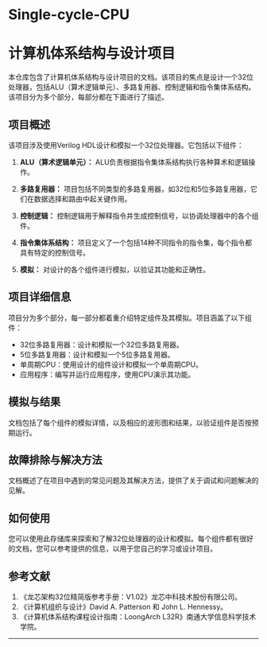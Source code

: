 # Single-cycle-CPU
# 计算机体系结构与设计项目

本仓库包含了计算机体系结构与设计项目的文档。该项目的焦点是设计一个32位处理器，包括ALU（算术逻辑单元）、多路复用器、控制逻辑和指令集体系结构。该项目分为多个部分，每部分都在下面进行了描述。

## 项目概述

该项目涉及使用Verilog HDL设计和模拟一个32位处理器。它包括以下组件：

1. **ALU（算术逻辑单元）：** ALU负责根据指令集体系结构执行各种算术和逻辑操作。

2. **多路复用器：** 项目包括不同类型的多路复用器，如32位和5位多路复用器，它们在数据选择和路由中起关键作用。

3. **控制逻辑：** 控制逻辑用于解释指令并生成控制信号，以协调处理器中的各个组件。

4. **指令集体系结构：** 项目定义了一个包括14种不同指令的指令集，每个指令都具有特定的控制信号。

5. **模拟：** 对设计的各个组件进行模拟，以验证其功能和正确性。

## 项目详细信息

项目分为多个部分，每一部分都着重介绍特定组件及其模拟。项目涵盖了以下组件：

- 32位多路复用器：设计和模拟一个32位多路复用器。
- 5位多路复用器：设计和模拟一个5位多路复用器。
- 单周期CPU：使用设计的组件设计和模拟一个单周期CPU。
- 应用程序：编写并运行应用程序，使用CPU演示其功能。

## 模拟与结果

文档包括了每个组件的模拟详情，以及相应的波形图和结果，以验证组件是否按预期运行。

## 故障排除与解决方法

文档概述了在项目中遇到的常见问题及其解决方法，提供了关于调试和问题解决的见解。

## 如何使用

您可以使用此存储库来探索和了解32位处理器的设计和模拟。每个组件都有很好的文档，您可以参考提供的信息，以用于您自己的学习或设计项目。

## 参考文献

1. 《龙芯架构32位精简版参考手册：V1.02》龙芯中科技术股份有限公司。
2. 《计算机组织与设计》David A. Patterson 和 John L. Hennessy。
3. 《计算机体系结构课程设计指南：LoongArch L32R》南通大学信息科学技术学院。

---

